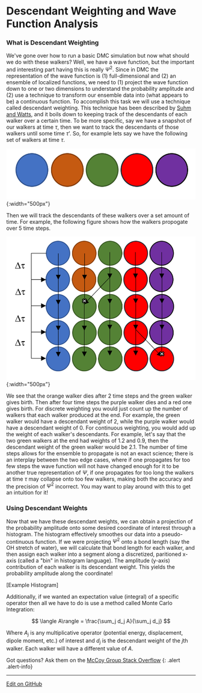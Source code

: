 # Descendant Weighting and Wave Function Analysis

### What is Descendant Weighting
We've gone over how to run a basic DMC simulation but now what should we do with these walkers?
Well, we have a wave function, but the important and interesting part having this is really $\Psi^{2}$. Since in DMC the representation of the wave function is (1) full-dimensional and (2) an ensemble of localized functions, we need to (1) project the wave function down to one or two dimensions to understand the probability amplitude and (2) use a technique to transform our ensemble data into (what appears to be) a continuous function. To accomplish this task we will use a technique called descendant weighting. This technique has been described by
 [Suhm and Watts](https://doi.org/10.1016/0370-1573(91)90136-A), and it boils down to keeping track of the descendants
of each walker over a certain time. To be more specific, say we have a snapshot of our walkers at time $\tau$, then we 
want to track the descendants of those walkers until some time $\tau$'. So, for example lets say we have the following
set of walkers at time $\tau$.

![initial_walkers](Implementing%20DMC/img/Initial_walkers.PNG){:width="500px"}

Then we will track the descendants of these walkers over
a set amount of time. For example, the following figure shows how the walkers propogate over 5 time steps.

![descendants](Implementing%20DMC/img/descendants.PNG){:width="500px"}

We see that the orange walker dies after 2 time steps and the green walker gives birth. Then after four time steps the 
purple walker dies and a red one gives birth. For discrete weighting you would just count up the number of walkers that
each walker produced at the end. For example, the green walker would have a descendant weight of 2, while the purple walker
would have a descendant weight of 0. For continuous weighting, you would add up the weight of each walker's descendants.
For example, let's say that the two green walkers at the end had weights of 1.2 and 0.9, then the descendant weight of the
green walker would be 2.1. The number of time steps allows for the ensemble to propagate is not an exact science; there is an interplay between the two edge cases, where if one propagates for too few steps the wave function will not have changed enough for it to be another true representation of $\Psi$, if one propagates for too long the walkers at time $\tau$ may collapse onto too few walkers, making both the accuracy and the precision of $\Psi^2$ incorrect. You may want to play around with this to get an intuition for it!

### Using Descendant Weights

Now that we have these descendant weights, we can obtain a projection of the probability amplitude onto some desired coordinate of interest
through a histogram.  The histogram effectively smoothes our data into a pseudo-continuous function.  If we were projecting $\Psi^2$ onto a bond length (say the OH stretch of water), we will calculate that bond
length for each walker, and then assign each walker into a segment along a discretized, paritioned x-axis (called a "bin" in histogram language).  The amplitude (y-axis) contribution of each walker is its descendant weight. This yields the probability amplitude along the coordinate!

[Example Histogram]

Additionally, if we wanted an expectation value (integral) of a specific operator then all we have to do is use a method called Monte Carlo Integration:

$$
\langle A\rangle = \frac{\sum_j d_j A}{\sum_j d_j}
$$

Where $A_j$ is any multiplicative operator (potential energy, displacement, dipole moment, etc.) of interest and $d_j$ is the descendant weight of the $j$th walker. Each walker will have a different value of $A$.

Got questions? Ask them on the [McCoy Group Stack Overflow](https://stackoverflow.com/c/mccoygroup/questions/ask)
{: .alert .alert-info}

---

[Edit on GitHub](https://github.com/McCoyGroup/References/edit/gh-pages/References/Monte%20Carlo%20Methods/DWandWfns.md)

